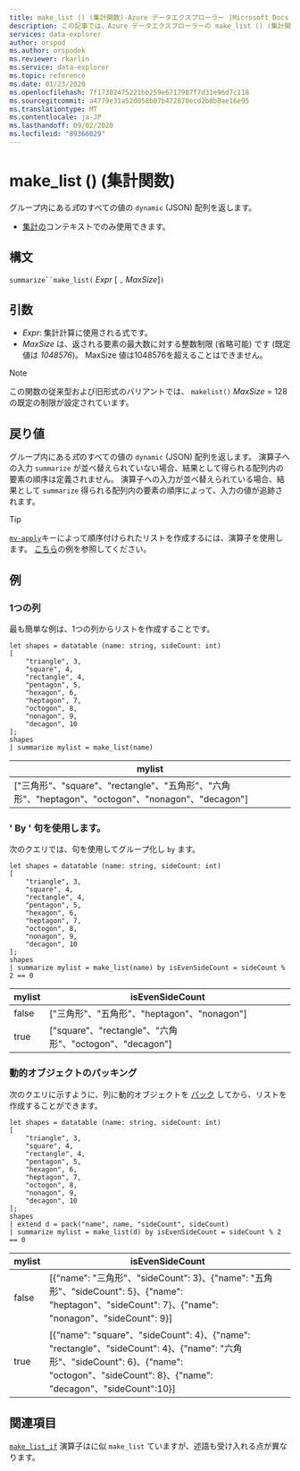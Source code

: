 ```yaml
---
title: make_list () (集計関数)-Azure データエクスプローラー |Microsoft Docs
description: この記事では、Azure データエクスプローラーの make_list () (集計関数) について説明します。
services: data-explorer
author: orspod
ms.author: orspodek
ms.reviewer: rkarlin
ms.service: data-explorer
ms.topic: reference
ms.date: 01/23/2020
ms.openlocfilehash: 7f17302475221bb259e6717987f7d31e96d7c118
ms.sourcegitcommit: a4779e31a52d058b07b472870ecd2b8b8ae16e95
ms.translationtype: MT
ms.contentlocale: ja-JP
ms.lasthandoff: 09/02/2020
ms.locfileid: "89366029"
---
```

# <a name="make_list-aggregation-function"></a>make_list () (集計関数)

グループ内にある*式*のすべての値の `dynamic` (JSON) 配列を返します。

* [集計の](summarizeoperator.md)コンテキストでのみ使用できます。

## <a name="syntax"></a>構文

`summarize``make_list(` *Expr* [ `,` *MaxSize*]`)`

## <a name="arguments"></a>引数

* *Expr*: 集計計算に使用される式です。
* *MaxSize* は、返される要素の最大数に対する整数制限 (省略可能) です (既定値は *1048576*)。 MaxSize 値は1048576を超えることはできません。

> [!NOTE]
> この関数の従来型および旧形式のバリアントでは、 `makelist()` *MaxSize* = 128 の既定の制限が設定されています。

## <a name="returns"></a>戻り値

グループ内にある*式*のすべての値の `dynamic` (JSON) 配列を返します。
演算子への入力 `summarize` が並べ替えられていない場合、結果として得られる配列内の要素の順序は定義されません。
演算子への入力が並べ替えられている場合、結果として `summarize` 得られる配列内の要素の順序によって、入力の値が追跡されます。

> [!TIP]
> [`mv-apply`](./mv-applyoperator.md)キーによって順序付けられたリストを作成するには、演算子を使用します。 [こちら](./mv-applyoperator.md#using-the-mv-apply-operator-to-sort-the-output-of-make_list-aggregate-by-some-key)の例を参照してください。

## <a name="examples"></a>例

### <a name="one-column"></a>1つの列

最も簡単な例は、1つの列からリストを作成することです。

```kusto
let shapes = datatable (name: string, sideCount: int)
[
    "triangle", 3,
    "square", 4,
    "rectangle", 4,
    "pentagon", 5,
    "hexagon", 6,
    "heptagon", 7,
    "octogon", 8,
    "nonagon", 9,
    "decagon", 10
];
shapes
| summarize mylist = make_list(name)
```

|mylist|
|---|
|["三角形"、"square"、"rectangle"、"五角形"、"六角形"、"heptagon"、"octogon"、"nonagon"、"decagon"]|

### <a name="using-the-by-clause"></a>' By ' 句を使用します。

次のクエリでは、句を使用してグループ化し `by` ます。

```kusto
let shapes = datatable (name: string, sideCount: int)
[
    "triangle", 3,
    "square", 4,
    "rectangle", 4,
    "pentagon", 5,
    "hexagon", 6,
    "heptagon", 7,
    "octogon", 8,
    "nonagon", 9,
    "decagon", 10
];
shapes
| summarize mylist = make_list(name) by isEvenSideCount = sideCount % 2 == 0
```

|mylist|isEvenSideCount|
|---|---|
|false|["三角形"、"五角形"、"heptagon"、"nonagon"]|
|true|["square"、"rectangle"、"六角形"、"octogon"、"decagon"]|

### <a name="packing-a-dynamic-object"></a>動的オブジェクトのパッキング

次のクエリに示すように、列に動的オブジェクトを [パック](./packfunction.md) してから、リストを作成することができます。

```kusto
let shapes = datatable (name: string, sideCount: int)
[
    "triangle", 3,
    "square", 4,
    "rectangle", 4,
    "pentagon", 5,
    "hexagon", 6,
    "heptagon", 7,
    "octogon", 8,
    "nonagon", 9,
    "decagon", 10
];
shapes
| extend d = pack("name", name, "sideCount", sideCount)
| summarize mylist = make_list(d) by isEvenSideCount = sideCount % 2 == 0
```

|mylist|isEvenSideCount|
|---|---|
|false|[{"name": "三角形"、"sideCount": 3}、{"name": "五角形"、"sideCount": 5}、{"name": "heptagon"、"sideCount": 7}、{"name": "nonagon"、"sideCount": 9}]|
|true|[{"name": "square"、"sideCount": 4}、{"name": "rectangle"、"sideCount": 4}、{"name": "六角形"、"sideCount": 6}、{"name": "octogon"、"sideCount": 8}、{"name": "decagon"、"sideCount":10}]|

## <a name="see-also"></a>関連項目

[`make_list_if`](./makelistif-aggfunction.md) 演算子はに似 `make_list` ていますが、述語も受け入れる点が異なります。
